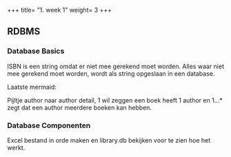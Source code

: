 +++
title= "1. week 1"
weight= 3
+++

## RDBMS

### Database Basics

ISBN is een string omdat er niet mee gerekend moet worden. Alles waar niet mee gerekend moet worden, wordt als string opgeslaan in een database.

Laatste mermaid:

Pijltje author naar author detail, 1 wil zeggen een boek heeft 1 author en 1...* zegt dat een author meerdere boeken kan hebben.

### Database Componenten

Excel bestand in orde maken en library.db bekijken voor te zien hoe het werkt.